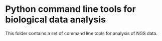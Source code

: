 # Python command line tools for biological data analysis

This folder contains a set of command line tools for analysis of NGS data. 
